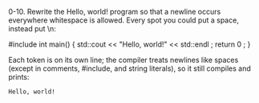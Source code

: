 0-10. Rewrite the Hello, world! program so that a newline occurs everywhere whitespace is allowed.
Every spot you could put a space, instead put \n:

#include
<iostream>
int
main()
{
std::cout
<<
"Hello, world!"
<<
std::endl
;
return
0
;
}

Each token is on its own line; the compiler treats newlines like spaces (except in comments, #include, and string literals), so it still compiles and prints:

```bash
Hello, world!
```